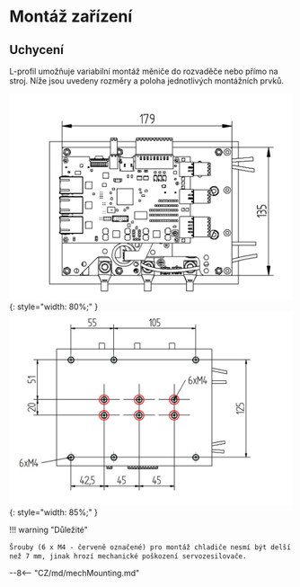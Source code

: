 # Montáž zařízení
## Uchycení
L-profil umožňuje variabilní montáž měniče do rozvaděče nebo přímo na stroj. Níže jsou uvedeny rozměry a poloha jednotlivých montážních prvků.

![TGZ-S-48-100/250 Mounting Top](../img/mounting1.jpg){: style="width: 80%;" }
![GZ-S-48-100/250 Mounting Bot](../img/mounting2.svg){: style="width: 85%;" }

!!! warning "Důležité"

	Šrouby (6 x M4 - červeně označené) pro montáž chladiče nesmí být delší než 7 mm, jinak hrozí mechanické poškození servozesilovače.

--8<-- "CZ/md/mechMounting.md"


<!--
## Rozestupy
U servozesilovače TGZ-S-48-50/100 je doporučeno dodržet minimální horizontální vzdálenost mezi jednotlivými zařízeními alespoň 10 mm, doporučená vertikální vzdálenost je pak minimálně 50 mm.

![TGZ-S-48-50/100 Distance](../../../../source/img/placement1.png)
-->

